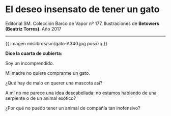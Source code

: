 # El deseo insensato de tener un gato
Editorial SM. Colección Barco de Vapor nº 177. Ilustraciones de **Betowers (Beatriz Torres)**. Año 2017 


---


{{ imagen mislibros/sm/gato-A340.jpg pos:izq }}

**Dice la cuarta de cubierta:**

Soy un incomprendido.

Mi madre no quiere comprarme un gato.

¿Qué hay de malo en querer una mascota así?

A mí no me parece una idea descabellada: no estamos hablando de una serpiente o de un animal exótico?

¿Por qué no puedo tener un animal de compañía tan inofensivo?



